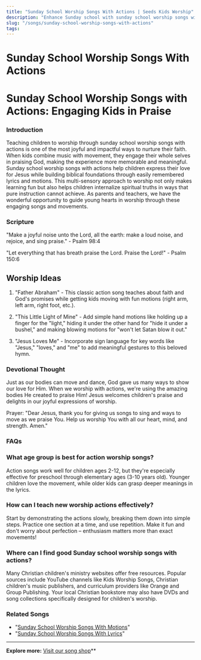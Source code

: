 ```yaml
---
title: "Sunday School Worship Songs With Actions | Seeds Kids Worship"
description: "Enhance Sunday school with sunday school worship songs with actions that teach faith through music. Educational worship resources for children."
slug: "/songs/sunday-school-worship-songs-with-actions"
tags:
---
```


# Sunday School Worship Songs With Actions

# Sunday School Worship Songs with Actions: Engaging Kids in Praise

### Introduction
Teaching children to worship through sunday school worship songs with actions is one of the most joyful and impactful ways to nurture their faith. When kids combine music with movement, they engage their whole selves in praising God, making the experience more memorable and meaningful. Sunday school worship songs with actions help children express their love for Jesus while building biblical foundations through easily remembered lyrics and motions. This multi-sensory approach to worship not only makes learning fun but also helps children internalize spiritual truths in ways that pure instruction cannot achieve. As parents and teachers, we have the wonderful opportunity to guide young hearts in worship through these engaging songs and movements.

### Scripture
"Make a joyful noise unto the Lord, all the earth: make a loud noise, and rejoice, and sing praise." - Psalm 98:4

"Let everything that has breath praise the Lord. Praise the Lord!" - Psalm 150:6

## Worship Ideas
1. "Father Abraham" - This classic action song teaches about faith and God's promises while getting kids moving with fun motions (right arm, left arm, right foot, etc.).

2. "This Little Light of Mine" - Add simple hand motions like holding up a finger for the "light," hiding it under the other hand for "hide it under a bushel," and making blowing motions for "won't let Satan blow it out."

3. "Jesus Loves Me" - Incorporate sign language for key words like "Jesus," "loves," and "me" to add meaningful gestures to this beloved hymn.

### Devotional Thought
Just as our bodies can move and dance, God gave us many ways to show our love for Him. When we worship with actions, we're using the amazing bodies He created to praise Him! Jesus welcomes children's praise and delights in our joyful expressions of worship.

Prayer: "Dear Jesus, thank you for giving us songs to sing and ways to move as we praise You. Help us worship You with all our heart, mind, and strength. Amen."

### FAQs

### What age group is best for action worship songs?
Action songs work well for children ages 2-12, but they're especially effective for preschool through elementary ages (3-10 years old). Younger children love the movement, while older kids can grasp deeper meanings in the lyrics.

### How can I teach new worship actions effectively?
Start by demonstrating the actions slowly, breaking them down into simple steps. Practice one section at a time, and use repetition. Make it fun and don't worry about perfection – enthusiasm matters more than exact movements!

### Where can I find good Sunday school worship songs with actions?
Many Christian children's ministry websites offer free resources. Popular sources include YouTube channels like Kids Worship Songs, Christian children's music publishers, and curriculum providers like Orange and Group Publishing. Your local Christian bookstore may also have DVDs and song collections specifically designed for children's worship.

### Related Songs

- "[Sunday School Worship Songs With Motions](/songs/sunday-school-worship-songs-with-motions/)"
- "[Sunday School Worship Songs With Lyrics](/songs/sunday-school-worship-songs-with-lyrics/)"

---

**Explore more:** [Visit our song shop](https://seedskidsworship.com/shop)**

<!-- Schema Markup -->
<script type="application/ld+json">
{
  "@context": "https://schema.org",
  "@type": "MusicRecording",
  "name": "Sunday School Worship Songs With Actions",
  "byArtist": {
    "@type": "MusicGroup",
    "name": "Seeds Kids Worship"
  },
  "isFamilyFriendly": true,
  "url": "https://seedskidsworship.com/songs/sunday-school-worship-songs-with-actions/"
}
</script>